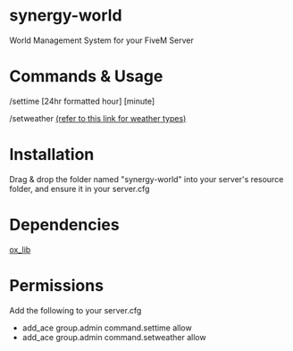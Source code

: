 # synergy-world
World Management System for your FiveM Server

# Commands & Usage
/settime [24hr formatted hour] [minute]

/setweather [(refer to this link for weather types)](https://docs.fivem.net/natives/?_0x29B487C359E19889)

# Installation
Drag & drop the folder named "synergy-world" into your server's resource folder, and ensure it in your server.cfg

# Dependencies
[ox_lib](https://github.com/overextended/ox_lib)

# Permissions
Add the following to your server.cfg 
- add_ace group.admin command.settime allow
- add_ace group.admin command.setweather allow

